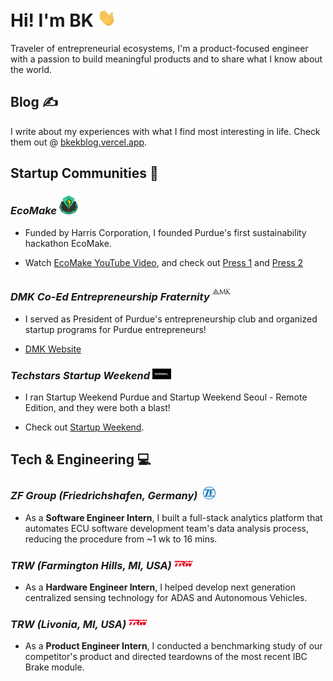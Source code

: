 # Hi! I'm BK <img src="https://github.com/madebybk/madebybk/blob/main/wave.gif" width="30px">

Traveler of entrepreneurial ecosystems, I'm a product-focused engineer with a passion to build meaningful products and to share what I know about the world.

## Blog &#x270d;

I write about my experiences with what I find most interesting in life. Check them out @ [bkekblog.vercel.app](https://bkekblog.vercel.app).

## Startup Communities :open_hands:

### *EcoMake* <img src="https://github.com/madebybk/madebybk/blob/main/EcoMake.png" width="30px">

- Funded by Harris Corporation, I founded Purdue's first sustainability hackathon EcoMake.

- Watch [EcoMake YouTube Video](https://www.youtube.com/watch?v=vfyeWsqCbw4), and check out [Press 1](https://engineering.purdue.edu/Engr/AboutUs/News/Spotlights/2018/ecomake) and [Press 2](https://www.purdue.edu/newsroom/releases/2018/Q3/students-plan-problem-solving-weekend-to-build-teams,-dreams.html)

### *DMK Co-Ed Entrepreneurship Fraternity* <img src="https://github.com/madebybk/madebybk/blob/main/dmk.png" width="30">

- I served as President of Purdue's entrepreneurship club and organized startup programs for Purdue entrepreneurs!

- [DMK Website](http://alpha.deltamukappa.org/index.html)

### *Techstars Startup Weekend* <img src="https://github.com/madebybk/madebybk/blob/main/techstars.png" width="30">

- I ran Startup Weekend Purdue and Startup Weekend Seoul - Remote Edition, and they were both a blast!

- Check out [Startup Weekend](https://www.techstars.com/communities/startup-weekend).

## Tech & Engineering :computer:

### *ZF Group (Friedrichshafen, Germany)* <img src="https://github.com/madebybk/madebybk/blob/main/zf.png" width="30px">

- As a **Software Engineer Intern**, I built a full-stack analytics platform that automates ECU software development team's data analysis process, reducing the procedure from ~1 wk to 16 mins.

### *TRW (Farmington Hills, MI, USA)* <img src="https://github.com/madebybk/madebybk/blob/main/trw.png" width="30px">

- As a **Hardware Engineer Intern**, I helped develop next generation centralized sensing technology for ADAS and Autonomous Vehicles.

### *TRW (Livonia, MI, USA)* <img src="https://github.com/madebybk/madebybk/blob/main/trw.png" width="30px">

- As a **Product Engineer Intern**, I conducted a benchmarking study of our competitor's product and directed teardowns of the most recent IBC Brake module.

